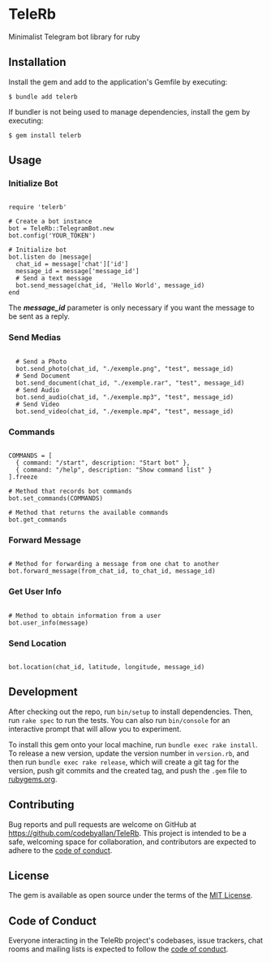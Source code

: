# TeleRb

Minimalist Telegram bot library for ruby

## Installation

Install the gem and add to the application's Gemfile by executing:

    $ bundle add telerb

If bundler is not being used to manage dependencies, install the gem by executing:

    $ gem install telerb

## Usage

### Initialize Bot

```

require 'telerb'

# Create a bot instance
bot = TeleRb::TelegramBot.new
bot.config('YOUR_TOKEN')

# Initialize bot
bot.listen do |message|
  chat_id = message['chat']['id']
  message_id = message['message_id']
  # Send a text message 
  bot.send_message(chat_id, 'Hello World', message_id)
end

```
The ***message_id*** parameter is only necessary if you want the message to be sent as a reply.

### Send Medias
```

  # Send a Photo
  bot.send_photo(chat_id, "./exemple.png", "test", message_id)
  # Send Document
  bot.send_document(chat_id, "./exemple.rar", "test", message_id)
  # Send Audio
  bot.send_audio(chat_id, "./exemple.mp3", "test", message_id)
  # Send Video
  bot.send_video(chat_id, "./exemple.mp4", "test", message_id)

```
### Commands
```

COMMANDS = [
  { command: "/start", description: "Start bot" },
  { command: "/help", description: "Show command list" }
].freeze

# Method that records bot commands
bot.set_commands(COMMANDS)

# Method that returns the available commands
bot.get_commands

```

### Forward Message

```

# Method for forwarding a message from one chat to another 
bot.forward_message(from_chat_id, to_chat_id, message_id)

```

### Get User Info

```

# Method to obtain information from a user
bot.user_info(message)

```

### Send Location

```

bot.location(chat_id, latitude, longitude, message_id)

```

## Development

After checking out the repo, run `bin/setup` to install dependencies. Then, run `rake spec` to run the tests. You can also run `bin/console` for an interactive prompt that will allow you to experiment.

To install this gem onto your local machine, run `bundle exec rake install`. To release a new version, update the version number in `version.rb`, and then run `bundle exec rake release`, which will create a git tag for the version, push git commits and the created tag, and push the `.gem` file to [rubygems.org](https://rubygems.org).

## Contributing

Bug reports and pull requests are welcome on GitHub at https://github.com/codebyallan/TeleRb. This project is intended to be a safe, welcoming space for collaboration, and contributors are expected to adhere to the [code of conduct](https://github.com/codebyallan/TeleRb/blob/master/CODE_OF_CONDUCT.md).

## License

The gem is available as open source under the terms of the [MIT License](https://github.com/CodeByAllan/TeleRb/blob/master/LICENSE.txt).

## Code of Conduct

Everyone interacting in the TeleRb project's codebases, issue trackers, chat rooms and mailing lists is expected to follow the [code of conduct](https://github.com/codebyallan/TeleRb/blob/master/CODE_OF_CONDUCT.md).

